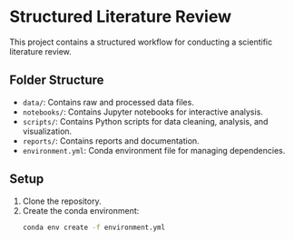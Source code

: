 # Structured Literature Review

This project contains a structured workflow for conducting a scientific literature review.

## Folder Structure

- `data/`: Contains raw and processed data files.
- `notebooks/`: Contains Jupyter notebooks for interactive analysis.
- `scripts/`: Contains Python scripts for data cleaning, analysis, and visualization.
- `reports/`: Contains reports and documentation.
- `environment.yml`: Conda environment file for managing dependencies.

## Setup

1. Clone the repository.
2. Create the conda environment:
   ```sh
   conda env create -f environment.yml
